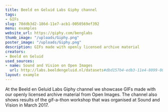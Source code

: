 ```yaml
---
title: Beeld en Geluid Labs Giphy channel
tags:
- GIFs
slug: 78ddb3d2-186d-11e7-acb1-0050569ef392
menu: examples
website_url: https://giphy.com/benglabs
thumb_image: "/uploads/Giphy.png"
poster_image: "/uploads/Giphy.png"
description: GIFs made with openly licensed archive material
creators:
- Beeld en Geluid
used_sources:
- name: Sound and Vision on Open Images
  url: http://labs.beeldengeluid.nl/datasets#dbd157b4-edb3-11e4-8099-005056a71e3a
layout: example
---
```


At the Beeld en Geluid Labs Giphy channel we showcase GIFs made with our openly licensed archive material from Open Images. The channel also shows results of the gif-a-thon workshop that was organised at Sound and Vision in March 2017.
